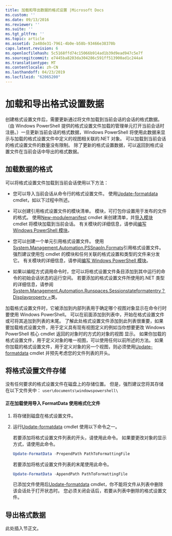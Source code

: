 ```yaml
---
title: 加载和导出数据的格式设置 |Microsoft Docs
ms.custom: ''
ms.date: 09/13/2016
ms.reviewer: ''
ms.suite: ''
ms.tgt_pltfrm: ''
ms.topic: article
ms.assetid: 2a48de31-7961-4b0e-b58b-93466e38370b
caps.latest.revision: 6
ms.openlocfilehash: 5c5168ffd74c15066b914ad1b39d9ead947c5e7f
ms.sourcegitcommit: e7445ba8203da304286c591ff513900ad1c244a4
ms.translationtype: MT
ms.contentlocale: zh-CN
ms.lasthandoff: 04/23/2019
ms.locfileid: "62065200"
---
```

# <a name="loading-and-exporting-formatting-data"></a>加载和导出格式设置数据

创建格式设置文件后，需要更新通过将文件加载到当前会话的会话的格式数据。 （由 Windows PowerShell 提供的格式设置文件加载的管理单元打开当前会话时注册。）一旦更新当前会话的格式数据，Windows PowerShell 将使用此数据来显示与加载的格式设置文件中定义的视图相关联的.NET 对象。 可以加载到当前会话的格式设置文件的数量没有限制。 除了更新的格式设置数据，可以返回到格式设置文件在当前会话中导出的格式数据。

## <a name="loading-format-data"></a>加载数据的格式

可以将格式设置文件加载到当前会话使用以下方法：

- 您可以导入当前会话从命令行的格式设置文件。 使用[Update-formatdata](/powershell/module/Microsoft.PowerShell.Utility/Update-FormatData) cmdlet，如以下过程中所述。

- 可以创建引用格式设置文件的模块清单。 模块，可打包你设置用于发布的文件的格式。 使用[New-modulemanifest](/powershell/module/Microsoft.PowerShell.Core/New-ModuleManifest) cmdlet 来创建清单，并[导入模块](/powershell/module/Microsoft.PowerShell.Core/Import-Module)cmdlet 将模块加载到当前会话。 有关模块的详细信息，请参阅[编写 Windows PowerShell 模块](../module/writing-a-windows-powershell-module.md)。

- 您可以创建一个单元引用格式设置文件。 使用[System.Management.Automation.PSSnapIn.Formats](/dotnet/api/System.Management.Automation.PSSnapIn.Formats)引用格式设置文件。 强烈建议使用包 cmdlet 的模块和任何关联的格式设置和类型的文件来分发它。 有关模块的详细信息，请参阅[编写 Windows PowerShell 模块](../module/writing-a-windows-powershell-module.md)。

- 如果以编程方式调用命令时，您可以将格式设置文件条目添加到其中运行的命令的初始会话状态的运行空间。 若要添加的格式设置文件所使用的.NET 类型的详细信息，请参阅[System.Management.Automation.Runspaces.Sessionstateformatentry？Displayproperty =](/dotnet/api/System.Management.Automation.Runspaces.SessionStateFormatEntry)类。

加载格式设置文件时，它被添加到内部列表用于确定哪个视图对象显示在命令行时要使用 Windows PowerShell。 可以在前面添加到列表中，开始在格式设置文件或可将其追加到列表的末尾。 了解此处格式设置文件添加到此列表很重要，如果要加载格式设置文件，用于定义具有现有视图定义的例如当你想要更改 Windows PowerShell 核心 cmdlet 返回的对象时的方式的对象的视图 显示。 如果你加载的格式设置文件，用于定义对象的唯一视图，可以使用任何以前所述的方法。  如果你加载的格式设置文件，用于定义对象的另一个视图，则必须使用[Update-formatdata](/powershell/module/Microsoft.PowerShell.Utility/Update-FormatData) cmdlet 并预先考虑您的文件列表的开头。

## <a name="storing-your-formatting-file"></a>将格式设置文件存储

没有任何要求的格式设置文件在磁盘上的存储位置。 但是，强烈建议您将其存储在以下文件夹中： `user\documents\windowspowershell\`

#### <a name="loading-a-format-file-using-import-formatdata"></a>正在加载使用导入 FormatData 使用格式化文件

1. 将存储到磁盘在格式设置文件。

2. 运行[Update-formatdata](/powershell/module/Microsoft.PowerShell.Utility/Update-FormatData) cmdlet 使用以下命令之一。

   若要添加将格式设置文件列表的开头，请使用此命令。 如果要更改对象的显示方式，请使用此命令。

   ```powershell
   Update-FormatData -PrependPath PathToFormattingFile
   ```

   若要添加将格式设置文件列表的末尾使用此命令。

   ```powershell
   Update-FormatData -AppendPath PathToFormattingFile
   ```

   已添加文件使用后[Update-formatdata](/powershell/module/Microsoft.PowerShell.Utility/Update-FormatData) cmdlet，你不能将文件从列表中删除该会话处于打开状态时。 您必须关闭会话后，若要从列表中删除的格式设置文件。

## <a name="exporting-format-data"></a>导出格式数据

此处插入节正文。

